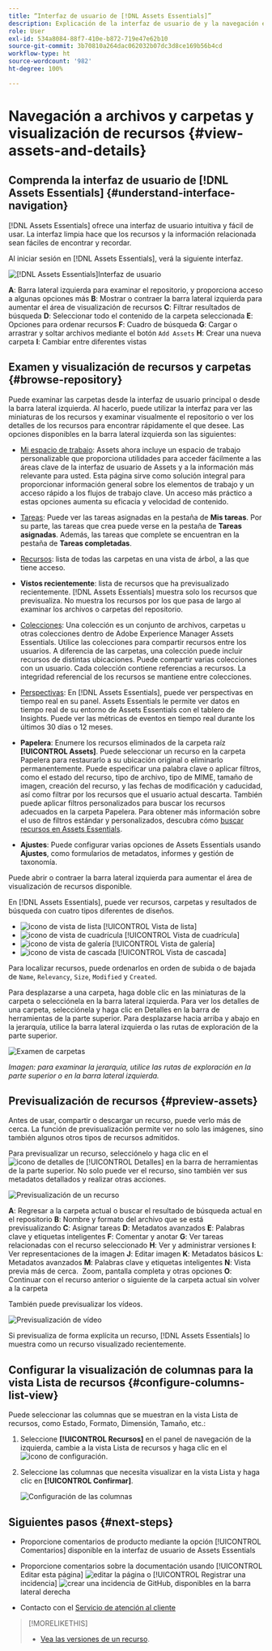 ```yaml
---
title: “Interfaz de usuario de [!DNL Assets Essentials]”
description: Explicación de la interfaz de usuario de y la navegación en [!DNL Assets Essentials].
role: User
exl-id: 534a8084-88f7-410e-b872-719e47e62b10
source-git-commit: 3b70810a264dac062032b07dc3d8ce169b56b4cd
workflow-type: ht
source-wordcount: '982'
ht-degree: 100%

---
```


# Navegación a archivos y carpetas y visualización de recursos {#view-assets-and-details}

<!-- TBD: Give screenshots of all views with many assets. Zoom out to showcase how the thumbnails/tiles flow on the UI in different views. -->

<!-- TBD: The options in left sidebar may change. Shared with me and Shared by me are missing for now. Update this section as UI is updated. -->

## Comprenda la interfaz de usuario de [!DNL Assets Essentials] {#understand-interface-navigation}

[!DNL Assets Essentials] ofrece una interfaz de usuario intuitiva y fácil de usar. La interfaz limpia hace que los recursos y la información relacionada sean fáciles de encontrar y recordar.

Al iniciar sesión en [!DNL Assets Essentials], verá la siguiente interfaz.

![[!DNL Assets Essentials]Interfaz de usuario](assets/essentials-interface.png)

**A**: Barra lateral izquierda para examinar el repositorio, y proporciona acceso a algunas opciones más **B**: Mostrar o contraer la barra lateral izquierda para aumentar el área de visualización de recursos **C**: Filtrar resultados de búsqueda **D**: Seleccionar todo el contenido de la carpeta seleccionada **E**: Opciones para ordenar recursos **F**: Cuadro de búsqueda **G**: Cargar o arrastrar y soltar archivos mediante el botón `Add Assets` **H**: Crear una nueva carpeta **I**: Cambiar entre diferentes vistas

<!-- TBD: Need an embedded video here with narration. It has to be hosted on MPC to be embeddable. -->

## Examen y visualización de recursos y carpetas {#browse-repository}

Puede examinar las carpetas desde la interfaz de usuario principal o desde la barra lateral izquierda. Al hacerlo, puede utilizar la interfaz para ver las miniaturas de los recursos y examinar visualmente el repositorio o ver los detalles de los recursos para encontrar rápidamente el que desee. Las opciones disponibles en la barra lateral izquierda son las siguientes:

* [Mi espacio de trabajo](https://experienceleague.adobe.com/docs/experience-manager-assets-essentials/help/my-workspace.html?lang=es): Assets ahora incluye un espacio de trabajo personalizable que proporciona utilidades para acceder fácilmente a las áreas clave de la interfaz de usuario de Assets y a la información más relevante para usted. Esta página sirve como solución integral para proporcionar información general sobre los elementos de trabajo y un acceso rápido a los flujos de trabajo clave. Un acceso más práctico a estas opciones aumenta su eficacia y velocidad de contenido.
* [Tareas](https://experienceleague.adobe.com/docs/experience-manager-assets-essentials/help/my-workspace.html?lang=es): Puede ver las tareas asignadas en la pestaña de **Mis tareas**. Por su parte, las tareas que crea puede verse en la pestaña de **Tareas asignadas**. Además, las tareas que complete se encuentran en la pestaña de **Tareas completadas**.
* [Recursos](https://experienceleague.adobe.com/docs/experience-manager-assets-essentials/help/manage-organize.html?lang=es): lista de todas las carpetas en una vista de árbol, a las que tiene acceso.
* **Vistos recientemente**: lista de recursos que ha previsualizado recientemente. [!DNL Assets Essentials] muestra solo los recursos que previsualiza. No muestra los recursos por los que pasa de largo al examinar los archivos o carpetas del repositorio.
* [Colecciones](https://experienceleague.adobe.com/docs/experience-manager-assets-essentials/help/manage-collections.html?lang=es): Una colección es un conjunto de archivos, carpetas u otras colecciones dentro de Adobe Experience Manager Assets Essentials. Utilice las colecciones para compartir recursos entre los usuarios. A diferencia de las carpetas, una colección puede incluir recursos de distintas ubicaciones. Puede compartir varias colecciones con un usuario. Cada colección contiene referencias a recursos. La integridad referencial de los recursos se mantiene entre colecciones.

* [Perspectivas](https://experienceleague.adobe.com/docs/experience-manager-assets-essentials/help/manage-reports.html?lang=es#view-live-statistics): En [!DNL Assets Essentials], puede ver perspectivas en tiempo real en su panel. Assets Essentials le permite ver datos en tiempo real de su entorno de Assets Essentials con el tablero de Insights. Puede ver las métricas de eventos en tiempo real durante los últimos 30 días o 12 meses.

* **Papelera**: Enumere los recursos eliminados de la carpeta raíz **[!UICONTROL Assets]**. Puede seleccionar un recurso en la carpeta Papelera para restaurarlo a su ubicación original o eliminarlo permanentemente. Puede especificar una palabra clave o aplicar filtros, como el estado del recurso, tipo de archivo, tipo de MIME, tamaño de imagen, creación del recurso, y las fechas de modificación y caducidad, así como filtrar por los recursos que el usuario actual descarta. También puede aplicar filtros personalizados para buscar los recursos adecuados en la carpeta Papelera. Para obtener más información sobre el uso de filtros estándar y personalizados, descubra cómo [buscar recursos en Assets Essentials](search.md).

* **Ajustes**: Puede configurar varias opciones de Assets Essentials usando **Ajustes**, como formularios de metadatos, informes y gestión de taxonomía.

<!-- TBD: Not sure if we want to publish these right now. CC Libs are beta as per Greg.
* **Libraries**: Access to [!DNL Adobe Creative Cloud Team] (CCT) Libraries view. This view is visible only if the user is entitled to CCT Libraries.
-->

<!-- TBD: My Work Space shows task inbox and it is not visible on AEM Cloud Demos as of now. It is the source of truth server hence not documenting My Work Space option for now.
-->

Puede abrir o contraer la barra lateral izquierda para aumentar el área de visualización de recursos disponible.

En [!DNL Assets Essentials], puede ver recursos, carpetas y resultados de búsqueda con cuatro tipos diferentes de diseños.

* ![icono de vista de lista](assets/do-not-localize/list-view.png) [!UICONTROL Vista de lista]
* ![icono de vista de cuadrícula](assets/do-not-localize/grid-view.png) [!UICONTROL Vista de cuadrícula]
* ![icono de vista de galería](assets/do-not-localize/gallery-view.png) [!UICONTROL Vista de galería]
* ![icono de vista de cascada](assets/do-not-localize/waterfall-view.png) [!UICONTROL Vista de cascada]

Para localizar recursos, puede ordenarlos en orden de subida o de bajada de `Name`, `Relevancy`, `Size`, `Modified` y `Created`.

Para desplazarse a una carpeta, haga doble clic en las miniaturas de la carpeta o selecciónela en la barra lateral izquierda. Para ver los detalles de una carpeta, selecciónela y haga clic en Detalles en la barra de herramientas de la parte superior. Para desplazarse hacia arriba y abajo en la jerarquía, utilice la barra lateral izquierda o las rutas de exploración de la parte superior.

![Examen de carpetas](assets/browsing-folders.png)

*Imagen: para examinar la jerarquía, utilice las rutas de exploración en la parte superior o en la barra lateral izquierda.*

## Previsualización de recursos {#preview-assets}

Antes de usar, compartir o descargar un recurso, puede verlo más de cerca. La función de previsualización permite ver no solo las imágenes, sino también algunos otros tipos de recursos admitidos.

Para previsualizar un recurso, selecciónelo y haga clic en el ![icono de detalles](assets/do-not-localize/edit-in-icon.png) de [!UICONTROL Detalles] en la barra de herramientas de la parte superior. No solo puede ver el recurso, sino también ver sus metadatos detallados y realizar otras acciones.

![Previsualización de un recurso](assets/preview-asset-2.png)

**A**: Regresar a la carpeta actual o buscar el resultado de búsqueda actual en el repositorio **B**: Nombre y formato del archivo que se está previsualizando **C**: Asignar tareas **D**: Metadatos avanzados **E**: Palabras clave y etiquetas inteligentes **F**: Comentar y anotar **G**: Ver tareas relacionadas con el recurso seleccionado **H**: Ver y administrar versiones **I**: Ver representaciones de la imagen **J**: Editar imagen **K**: Metadatos básicos **L**: Metadatos avanzados **M**: Palabras clave y etiquetas inteligentes **N**: Vista previa más de cerca.  Zoom, pantalla completa y otras opciones **O**: Continuar con el recurso anterior o siguiente de la carpeta actual sin volver a la carpeta

También puede previsualizar los vídeos.

![Previsualización de vídeo](/help/using/assets/preview-video.png)

Si previsualiza de forma explícita un recurso, [!DNL Assets Essentials] lo muestra como un recurso visualizado recientemente.

<!-- TBD: Describe the options.

Explicitly previewed assets are displayed as recently viewed assets. Give screenshot of this.
Other use cases after previewing.
-->

## Configurar la visualización de columnas para la vista Lista de recursos {#configure-columns-list-view}

Puede seleccionar las columnas que se muestran en la vista Lista de recursos, como Estado, Formato, Dimensión, Tamaño, etc.:

1. Seleccione **[!UICONTROL Recursos]** en el panel de navegación de la izquierda, cambie a la vista Lista de recursos y haga clic en el ![icono de configuración](assets/settings-icon.svg).

1. Seleccione las columnas que necesita visualizar en la vista Lista y haga clic en **[!UICONTROL Confirmar]**.

   ![Configuración de las columnas](/help/using/assets/configure-columns.png)

## Siguientes pasos {#next-steps}

* Proporcione comentarios de producto mediante la opción [!UICONTROL Comentarios] disponible en la interfaz de usuario de Assets Essentials

* Proporcione comentarios sobre la documentación usando [!UICONTROL Editar esta página] ![editar la página](assets/do-not-localize/edit-page.png) o [!UICONTROL Registrar una incidencia] ![crear una incidencia de GitHub](assets/do-not-localize/github-issue.png), disponibles en la barra lateral derecha

* Contacto con el [Servicio de atención al cliente](https://experienceleague.adobe.com/?support-solution=General&amp;lang=es#support)

>[!MORELIKETHIS]
>
>* [Vea las versiones de un recurso](/help/using/manage-organize.md#view-versions).
